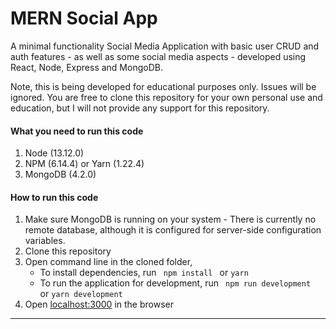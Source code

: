 # MERN Social App

A minimal functionality Social Media Application with basic user CRUD and auth features - as well as some social media aspects - developed using React, Node, Express and MongoDB.

Note, this is being developed for educational purposes only. Issues will be ignored. You are free to clone this repository for your own personal use and education, but I will not provide any support for this repository.


#### What you need to run this code
1. Node (13.12.0)
2. NPM (6.14.4) or Yarn (1.22.4)
3. MongoDB (4.2.0)

####  How to run this code
1. Make sure MongoDB is running on your system - There is currently no remote database, although it is configured for server-side configuration variables.
2. Clone this repository
3. Open command line in the cloned folder,
   - To install dependencies, run ```  npm install  ``` or ``` yarn ```
   - To run the application for development, run ```  npm run development  ``` or ``` yarn development ```
4. Open [localhost:3000](http://localhost:3000/) in the browser
----
